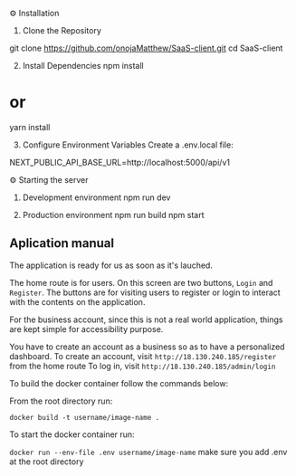 ⚙️ Installation

1. Clone the Repository

git clone https://github.com/onojaMatthew/SaaS-client.git
cd SaaS-client


2. Install Dependencies
npm install
# or
yarn install

3. Configure Environment Variables
Create a .env.local file:

NEXT_PUBLIC_API_BASE_URL=http://localhost:5000/api/v1

⚙️ Starting the server
1.  Development environment
npm run dev

2.  Production environment
npm run build
npm start

## Aplication manual

The application is ready for us as soon as it's lauched.

The home route is for users. On this screen are two buttons, `Login` and `Register`.
The buttons are for visiting users to register or login to interact with the contents on the application.

For the business account, since this is not a real world application, things are kept simple for accessibility purpose.

You have to create an account as a business so as to have a personalized dashboard. 
To create an account, visit `http://18.130.240.185/register` from the home route
To log in, visit `http://18.130.240.185/admin/login`


To build the docker container follow the commands below:

From the root directory run:

`docker build -t username/image-name .`

To start the docker container run:

`docker run --env-file .env username/image-name` make sure you add .env at the root directory